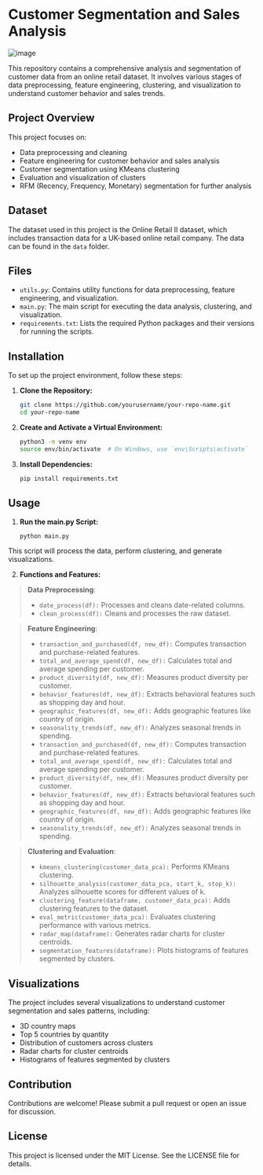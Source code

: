 # Customer Segmentation and Sales Analysis

![image](https://github.com/user-attachments/assets/54a1371f-2e5f-459a-9ba8-0ec9c1444ce0)

This repository contains a comprehensive analysis and segmentation of customer data from an online retail dataset. It involves various stages of data preprocessing, feature engineering, clustering, and visualization to understand customer behavior and sales trends.

## Project Overview

This project focuses on:
- Data preprocessing and cleaning
- Feature engineering for customer behavior and sales analysis
- Customer segmentation using KMeans clustering
- Evaluation and visualization of clusters
- RFM (Recency, Frequency, Monetary) segmentation for further analysis

## Dataset

The dataset used in this project is the Online Retail II dataset, which includes transaction data for a UK-based online retail company. The data can be found in the `data` folder.

## Files

- `utils.py`: Contains utility functions for data preprocessing, feature engineering, and visualization.
- `main.py`: The main script for executing the data analysis, clustering, and visualization.
- `requirements.txt`: Lists the required Python packages and their versions for running the scripts.

## Installation

To set up the project environment, follow these steps:

1. **Clone the Repository:**

   ```bash
   git clone https://github.com/yourusername/your-repo-name.git
   cd your-repo-name


2. **Create and Activate a Virtual Environment:**

    ```bash
    python3 -m venv env
    source env/bin/activate  # On Windows, use `env\Scripts\activate`


3. **Install Dependencies:**

    ```bash
    pip install requirements.txt


## Usage

1. **Run the main.py Script:**

    ```
    python main.py

This script will process the data, perform clustering, and generate visualizations.

2. **Functions and Features:**

> **Data Preprocessing**:
> - `date_process(df):` Processes and cleans date-related columns.
> - `clean_process(df):` Cleans and processes the raw dataset.

> **Feature Engineering**:
> - `transaction_and_purchased(df, new_df):` Computes transaction and purchase-related features.
> - `total_and_average_spend(df, new_df):` Calculates total and average spending per customer.
> - `product_diversity(df, new_df):` Measures product diversity per customer.
> - `behavior_features(df, new_df):` Extracts behavioral features such as shopping day and hour.
> - `geographic_features(df, new_df):` Adds geographic features like country of origin.
> - `seasonality_trends(df, new_df):` Analyzes seasonal trends in spending.
> - `transaction_and_purchased(df, new_df):` Computes transaction and purchase-related features.
> - `total_and_average_spend(df, new_df):` Calculates total and average spending per customer.
> - `product_diversity(df, new_df):` Measures product diversity per customer.
> - `behavior_features(df, new_df):` Extracts behavioral features such as shopping day and hour.
> - `geographic_features(df, new_df):` Adds geographic features like country of origin.
> - `seasonality_trends(df, new_df):` Analyzes seasonal trends in spending.

> **Clustering and Evaluation**:
> - `kmeans_clustering(customer_data_pca):` Performs KMeans clustering.
> - `silhouette_analysis(customer_data_pca, start_k, stop_k):` Analyzes silhouette scores for different values of k.
> - `clustering_feature(dataframe, customer_data_pca):` Adds clustering features to the dataset.
> - `eval_metric(customer_data_pca):` Evaluates clustering performance with various metrics.
> - `radar_map(dataframe):` Generates radar charts for cluster centroids.
> - `segmentation_features(dataframe):` Plots histograms of features segmented by clusters.


## Visualizations

The project includes several visualizations to understand customer segmentation and sales patterns, including:

- 3D country maps
- Top 5 countries by quantity
- Distribution of customers across clusters
- Radar charts for cluster centroids
- Histograms of features segmented by clusters

## Contribution

Contributions are welcome! Please submit a pull request or open an issue for discussion.

## License

This project is licensed under the MIT License. See the LICENSE file for details.

